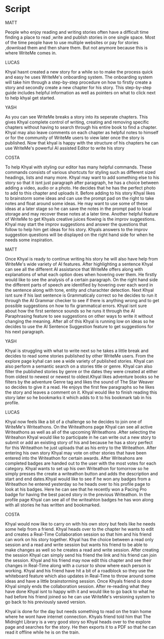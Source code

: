 # Script 
MATT

People who enjoy reading and writing stories often have a difficult time finding a place to read ,write and publish stories in one single space. Most of the time people have to use multiple websites or pay for stories ,download them and then share them. But not anymore because this is where WriteMe comes in.

LUCAS

Khyal hasnt created a new story for a while so to make the process quick and easy he uses WriteMe's onboarding system. The onboarding system will take him through a step-by-step procedure on how to firstly create a story and secondly create a new chapter for his story. This step-by-step guide includes helpful information as well as pointers on what to click next to help khyal get started.

YASH

As you can see WriteMe breaks a story into its seperate chapters. This gives Khyal complete control of writing, creating and removing specific chapters without having to search through his entire book to find a chapter. Khyal may also leave comments on each chapter as helpful notes to himself or for the community of WriteMe users to view later once the story is published. Now that khyal is happy with the structure of his chapters he can use WriteMe's powerful AI assisted Editor to write his story

COSTA

To help Khyal with styling our editor has many helpful commands. These commands consists of various shortcuts for styling such as different sized headings, lists and many more. Khyal may want to add something else to his story so that it isnt just paragraph after paragraph, he has a choice between adding a video, audio or a photo. He decides that he has the perfect photo to add to this chapter and uploads it. Before adding to his story Khyal likes to brainstorm some ideas and can use the prompt pad on the right to take notes and float around some ideas. He may want to use some of these ideas at a later stage so he can save the notes in the prompt pad to local storage and may recover these notes at a later time. Another helpful feature of WriteMe to get Khyals creative juices flowing is the improv suggestions. Khyal may start the improv suggestions and answer the questions that follow to help him get ideas for his story. Khyals answers to the improv suggestion questions will be displayed on the right hand side for when he needs some inspiration.

MATT

Once Khyal is ready to continue writing his story he will also have help from WriteMe's wide variety of AI features. After highlighting a sentence Khyal can see all the different AI assistance that WriteMe offers along with explanations of what each option does when hovering over them. He firstly would like to see the analysis of a certain paragraph. On the right hand side the different parts of speech are identified by hovering over each word in the sentence along with tone, entity and charachter detection. Next Khyal isnt sure if his last sentence is Grammaticaly correct so he decides to run it through the AI Grammar checker to see if there is anything wrong and to get possible suggestions on how to fix grammatical errors. Khyal isnt sure about how the first sentence sounds so he runs it through the AI Paraphrasing feature to see suggestions on other ways to write it without changing the meaning. After all of this Khyal is running low on ideas so he decides to use the AI Sentence Suggestion feature to get suggestions for his next paragraph.

YASH

Khyal is struggling with what to write next so he takes a little break and decides to read some stories published by other WriteMe users. From the explore page kyhal can see a wide variety of published stories. Khyal can also perform a semantic search on a stories title or genre. Khyal can also filter the published stories by genre or the dates they were created at either from oldest to newest or newest to oldest.Khyal likes adventure books so he filters by the adventure Genre tag and likes the sound of The Star Weaver so decides to give it a read. He enjoys the first few paragraphs so he likes the story and leaves a comment on it. Khyal would like to finish reading this story later so he bookmarks it which adds to it to his bookmark tab in his profile. 

LUCAS

Khyal now feels like a bit of a challenge so he decides to join one of WriteMe's Writeathons. On the Writeathons page Khyal can see all active Writeathons as well as all of the upcoming Writeathons .After selecting the Writeahon Khyal would like to participate in he can write out a new story to submit or add an existing story of his and because he has a story perfect for this Writeathon he just uploads that as his entry to the Writeathon. After entering his own story Khyal may vote on other stories that have been entered into the Writeathon for certain awards. After Writeahons are completed badges are handed out to the user with the most votes for each category.  Khyal wants to set up his own Writeathon for tomorrow so he simply presses the create a writeathon button and adds the description and start and end dates.Khyal would like to see if he won any badges from a Writeathon he entered yesterday so he heads over to his profile page to look at his badges. Here he can see that he recently won a Pacing Pro badge for having the best paced story in the previous Writeathon. In the profile page Khyal can see all of the writeahton badges he has won along with all stories he has written and bookmarked.


COSTA

Khyal would now like to carry on with his own story but feels like he needs some help from a friend. Khyal heads over to the chapter he wants to edit and creates a Real-Time Collaboration session so that him and his friend can work on his story together. Khyal has the choice between a read only session and a read and write session but wants his friend to be able to make changes as well so he creates a read and write session. After creating the session Khyal can simply send his friend the link and his friend can join the session. Khyal and his friend may now edit this chapter and see their changes in Real-Time along with a cursor to show where each person is working. Khyal and his friend have hit a bit of a roadblock so they use the whiteboard feature which also updates in Real-Time to throw around some ideas and have a little brainstorming session. Once Khyals friend is done Khyal simply ends the collaboration session. After re-reading what they have done Khyal isnt to happy with it and would like to go back to what he had before his friend joined so he can use WriteMe's versioning system to go back to his previously saved version.

Khyal is done for the day but needs something to read on the train home where he wont have internet connection. Khyals friend told him that The Midnight Library is a very good story so Khyal heads over to the explore page and searches for the story. He then exports it to a PDF so that he can read it offline while he is on the train.